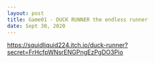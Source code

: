 ```yaml
---
layout: post
title: Game01 - DUCK RUNNER the endless runner
date: Sept 30, 2020
--- 
```


https://squidliquid224.itch.io/duck-runner?secret=FrHcfpWNsrENGPngEzPgDO3Pio
